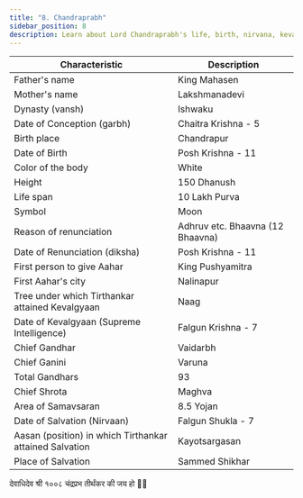 ```yaml
---
title: "8. Chandraprabh"
sidebar_position: 8
description: Learn about Lord Chandraprabh's life, birth, nirvana, kevalgyan, and other important details.
---
```


| Characteristic | Description |
|---|---|
| Father's name | King Mahasen |
| Mother's name | Lakshmanadevi |
| Dynasty (vansh) | Ishwaku |
| Date of Conception (garbh) | Chaitra Krishna - 5 |
| Birth place | Chandrapur |
| Date of Birth | Posh Krishna - 11 |
| Color of the body | White |
| Height | 150 Dhanush |
| Life span | 10 Lakh Purva |
| Symbol | Moon |
| Reason of renunciation | Adhruv etc. Bhaavna (12 Bhaavna) |
| Date of Renunciation (diksha) | Posh Krishna - 11 |
| First person to give Aahar | King Pushyamitra |
| First Aahar's city | Nalinapur |
| Tree under which Tirthankar attained Kevalgyaan | Naag |
| Date of Kevalgyaan (Supreme Intelligence) | Falgun Krishna - 7 |
| Chief Gandhar | Vaidarbh |
| Chief Ganini | Varuna |
| Total Gandhars | 93 |
| Chief Shrota | Maghva |
| Area of Samavsaran | 8.5 Yojan |
| Date of Salvation (Nirvaan) | Falgun Shukla - 7 |
| Aasan (position) in which Tirthankar attained Salvation | Kayotsargasan |
| Place of Salvation | Sammed Shikhar |

<p style={{textAlign: "center", fontWeight: 'bold'}}>देवाधिदेव श्री १००८ चंद्रप्रभ तीर्थंकर की जय हो 🙏🏻</p>